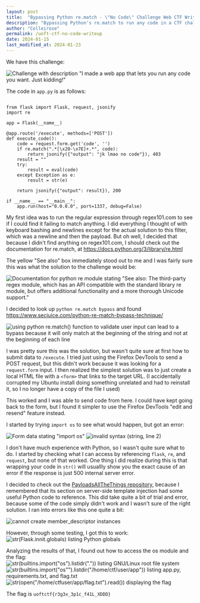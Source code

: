 ```yaml
---
layout: post
title:  "Bypassing Python re.match - \"No Code\" Challenge Web CTF Writeup - University of Toronto CTF"
description: "Bypassing Python's re.match to run any code in a CTF challenge"
author: "Colleirose"
permalink: /uoft-ctf-no-code-writeup
date: 2024-01-15
last_modified_at: 2024-01-23
---
```


We have this challenge:

![Challenge with description "I made a web app that lets you run any code you want. Just kidding!"](https://github.com/colleirose/colleirose.github.io/assets/147954091/380df375-4654-47ea-baf6-dc2ee1aed86b)

The code in `app.py` is as follows:
<pre><code class="language-python">
from flask import Flask, request, jsonify
import re

app = Flask(__name__)

@app.route('/execute', methods=['POST'])
def execute_code():
    code = request.form.get('code', '')
    if re.match(".*[\x20-\x7E]+.*", code):
        return jsonify({"output": "jk lmao no code"}), 403
    result = ""
    try:
        result = eval(code)
    except Exception as e:
        result = str(e)

    return jsonify({"output": result}), 200

if __name__ == "__main__":
    app.run(host="0.0.0.0", port=1337, debug=False)
</code></pre>

My first idea was to run the regular expression through regex101.com to see if I could find it failing to match anything. I did everything I thought of with keyboard bashing and newlines except for the actual solution to this filter, which was a newline and then the payload. But oh well, I decided that because I didn't find anything on regex101.com, I should check out the documentation for re.match, at https://docs.python.org/3/library/re.html

The yellow "See also" box immediately stood out to me and I was fairly sure this was what the solution to the challenge would be:

![Documentation for python re module stating "See also: The third-party regex module, which has an API compatible with the standard library re module, but offers additional functionality and a more thorough Unicode support."](https://github.com/colleirose/colleirose.github.io/assets/147954091/02757f48-a455-4880-a4be-ae1b9b43e742)

I decided to look up `python re.match bypass` and found https://www.secjuice.com/python-re-match-bypass-technique/

![using python re.match() function to validate user input can lead to a bypass because it will only match at the beginning of the string and not at the beginning of each line](https://github.com/colleirose/colleirose.github.io/assets/147954091/c6c7730f-46dd-494e-832a-cb5a816b3167)

I was pretty sure this was the solution, but wasn't quite sure at first how to submit data to `/execute`. I tried just using the Firefox DevTools to send a POST request, but this didn't work because it was looking for a `request.form` input. I then realized the simplest solution was to just create a local HTML file with a `<form>` that links to the target URL. (I accidentally corrupted my Ubuntu install doing something unrelated and had to reinstall it, so I no longer have a copy of the file I used)

This worked and I was able to send code from here. I could have kept going back to the form, but I found it simpler to use the Firefox DevTools "edit and resend" feature instead.

I started by trying `import os` to see what would happen, but got an error:

![Form data stating "import os"](https://github.com/colleirose/colleirose.github.io/assets/147954091/ade1b0db-6213-481a-ade0-509df2839df8)
![invalid syntax (string, line 2)](https://github.com/colleirose/colleirose.github.io/assets/147954091/33198601-219e-41d7-8c5b-e5b985bc6943)

I don't have much experience with Python, so I wasn't quite sure what to do. I started by checking what I can access by referencing `flask`, `re`, and `request`, but none of that worked. One thing I did realize during this is that wrapping your code in `str()` will usuallly show you the exact cause of an error if the response is just 500 internal server error.

I decided to check out the <a href="https://github.com/swisskyrepo/PayloadsAllTheThings" rel="noopener">PayloadsAllTheThings repository</a>, because I remembered that its section on server-side template injection had some useful Python code to reference. This did take quite a bit of trial and error, because some of the code simply didn't work and I wasn't sure of the right solution. I ran into errors like this one quite a bit:

![cannot create member_descriptor instances](https://github.com/colleirose/colleirose.github.io/assets/147954091/de7e241f-8a22-4ad9-ac25-67f9082fd2b8)

However, through some testing, I got this to work:
![str(Flask.__innit__.__globals__) listing Python globals](https://github.com/colleirose/colleirose.github.io/assets/147954091/849fcb9d-db7b-42fc-883d-2f1a3dd319b5)

Analyzing the results of that, I found out how to access the os module and the flag:
![str(__builtins__.__import__("os").listidr(".")) listing GNU/Linux root file system](https://github.com/colleirose/colleirose.github.io/assets/147954091/7349ec60-d60b-4c0e-b321-4bc558a5c584)
![str(__builtins__.__import__("os"").listdir("/home/ctf/user/app")) listing app.py, requirements.txt, and flag.txt](https://github.com/colleirose/colleirose.github.io/assets/147954091/15845e29-b1e9-407c-a4d8-f8c976587e36)
![str(open("/home/ctfuser/app/flag.txt").read()) displaying the flag](https://github.com/colleirose/colleirose.github.io/assets/147954091/4cd933c5-c9ca-4143-b808-47df470236fe)

The flag is <code>uoftctf{r3g3x_3p1c_f41L_XDDD}</code>